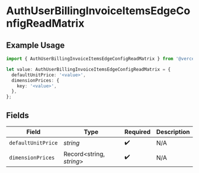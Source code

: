 # AuthUserBillingInvoiceItemsEdgeConfigReadMatrix

## Example Usage

```typescript
import { AuthUserBillingInvoiceItemsEdgeConfigReadMatrix } from '@vercel/client/models/components';

let value: AuthUserBillingInvoiceItemsEdgeConfigReadMatrix = {
  defaultUnitPrice: '<value>',
  dimensionPrices: {
    key: '<value>',
  },
};
```

## Fields

| Field              | Type                     | Required           | Description |
| ------------------ | ------------------------ | ------------------ | ----------- |
| `defaultUnitPrice` | _string_                 | :heavy_check_mark: | N/A         |
| `dimensionPrices`  | Record<string, _string_> | :heavy_check_mark: | N/A         |
